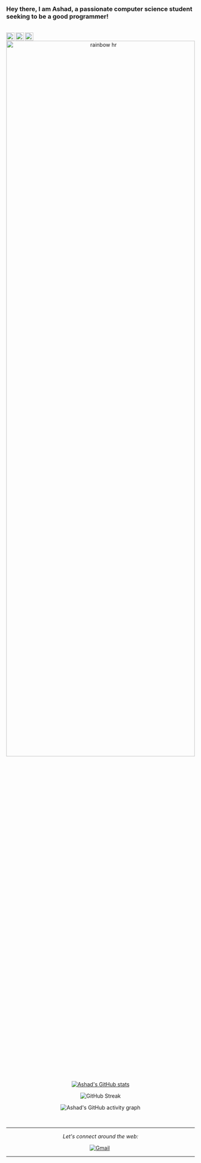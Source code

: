 ### Hey there, I am Ashad, a passionate computer science student seeking to be a good programmer!
<br />

<a href="https://www.instagram.com/ashadabdullah_/">
  <img align="left" alt="Ashad's Instagram" width="22px" src="https://raw.githubusercontent.com/hussainweb/hussainweb/main/icons/instagram.png" />
</a>
<a href="https://twitter.com/#Ashadqu7">
  <img align="left" alt="https://twitter.com/Ashadqu7" | Twitter" width="22px" src="https://raw.githubusercontent.com/peterthehan/peterthehan/master/assets/twitter.svg" />
</a>
<a href="https://www.linkedin.com/in/ashad-qureshi-65b65a219/">
  <img align="left" alt="Ashad's LinkedIn" width="22px" src="https://raw.githubusercontent.com/peterthehan/peterthehan/master/assets/linkedin.svg" />
</a>
<div align="center">
  <img src="https://raw.githubusercontent.com/codinasion/codinasion/master/image/rainbow-hr.png" alt="rainbow hr" width="100%" height="70%">
</div>
</br>


<div align="center">

</br>


[![Ashad's GitHub stats](https://github-readme-stats.vercel.app/api?username=Ashad001&theme=gotham&border_color=013220)](https://github.com/anuraghazra/github-readme-stats)


![GitHub Streak](https://github-readme-streak-stats.herokuapp.com?user=Ashad001&theme=gotham&border=013220&date_format=M%20j%5B%2C%20Y%5D&ring=2234AE&fire=D3D3D3&currStreakLabel=D3D3D3&sideNums=7A7ADB)

![Ashad's GitHub activity graph](https://activity-graph.herokuapp.com/graph?username=Ashad001&hide_border=false&theme=gotham)

</br>

---

<i>Let's connect around the web:</i><br>

[![Gmail](https://img.icons8.com/bubbles/50/000000/gmail.png)](mailto:harshraj8843@gmail.com)&nbsp;

</div>

---
